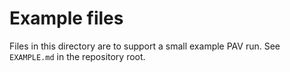 # Example files

Files in this directory are to support a small example PAV run. See `EXAMPLE.md` in the repository root.
